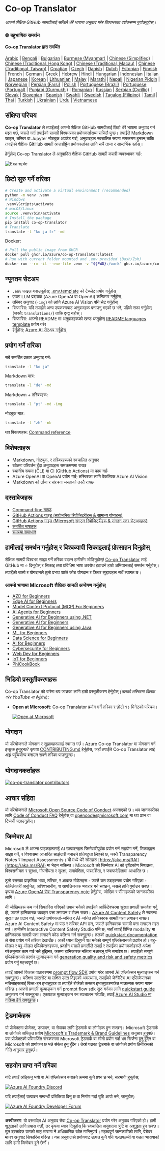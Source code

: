 <!--
CO_OP_TRANSLATOR_METADATA:
{
  "original_hash": "7593c1fad8734e4050b60fc3da614aa5",
  "translation_date": "2025-10-22T13:40:11+00:00",
  "source_file": "README.md",
  "language_code": "ne"
}
-->
# Co-op Translator

_आफ्नो शैक्षिक GitHub सामग्रीलाई सजिलै धेरै भाषामा अनुवाद गरेर विश्वभरका दर्शकसम्म पुर्याउनुहोस्।_

### 🌐 बहुभाषिक समर्थन

#### [Co-op Translator](https://github.com/Azure/Co-op-Translator) द्वारा समर्थित

[Arabic](../ar/README.md) | [Bengali](../bn/README.md) | [Bulgarian](../bg/README.md) | [Burmese (Myanmar)](../my/README.md) | [Chinese (Simplified)](../zh/README.md) | [Chinese (Traditional, Hong Kong)](../hk/README.md) | [Chinese (Traditional, Macau)](../mo/README.md) | [Chinese (Traditional, Taiwan)](../tw/README.md) | [Croatian](../hr/README.md) | [Czech](../cs/README.md) | [Danish](../da/README.md) | [Dutch](../nl/README.md) | [Estonian](../et/README.md) | [Finnish](../fi/README.md) | [French](../fr/README.md) | [German](../de/README.md) | [Greek](../el/README.md) | [Hebrew](../he/README.md) | [Hindi](../hi/README.md) | [Hungarian](../hu/README.md) | [Indonesian](../id/README.md) | [Italian](../it/README.md) | [Japanese](../ja/README.md) | [Korean](../ko/README.md) | [Lithuanian](../lt/README.md) | [Malay](../ms/README.md) | [Marathi](../mr/README.md) | [Nepali](./README.md) | [Nigerian Pidgin](../pcm/README.md) | [Norwegian](../no/README.md) | [Persian (Farsi)](../fa/README.md) | [Polish](../pl/README.md) | [Portuguese (Brazil)](../br/README.md) | [Portuguese (Portugal)](../pt/README.md) | [Punjabi (Gurmukhi)](../pa/README.md) | [Romanian](../ro/README.md) | [Russian](../ru/README.md) | [Serbian (Cyrillic)](../sr/README.md) | [Slovak](../sk/README.md) | [Slovenian](../sl/README.md) | [Spanish](../es/README.md) | [Swahili](../sw/README.md) | [Swedish](../sv/README.md) | [Tagalog (Filipino)](../tl/README.md) | [Tamil](../ta/README.md) | [Thai](../th/README.md) | [Turkish](../tr/README.md) | [Ukrainian](../uk/README.md) | [Urdu](../ur/README.md) | [Vietnamese](../vi/README.md)

## संक्षिप्त परिचय

**Co-op Translator** ले तपाईंलाई आफ्नो शैक्षिक GitHub सामग्रीलाई छिटो धेरै भाषामा अनुवाद गर्न मद्दत गर्छ, जसले गर्दा तपाईंको सामग्री विश्वभरका प्रयोगकर्तासम्म सजिलै पुग्छ। तपाईंले Markdown फाइल, तस्बिर वा Jupyter नोटबुक अपडेट गर्दा, अनुवादहरू स्वचालित रूपमा समक्रमण हुन्छन् ताकि तपाईंको शैक्षिक GitHub सामग्री अन्तर्राष्ट्रिय प्रयोगकर्ताका लागि सधैं ताजा र सान्दर्भिक रहोस्।

हेर्नुहोस् Co-op Translator ले अनुवादित शैक्षिक GitHub सामग्री कसरी व्यवस्थापन गर्छ:

![Example](../../translated_images/translation-ex.0c8aa6a7ee0aad2b35cddcc110c719baf0afc640e8c5a45540e6c166b9907d91.ne.png)

## छिटो सुरु गर्ने तरिका

```bash
# Create and activate a virtual environment (recommended)
python -m venv .venv
# Windows
.venv\Scripts\activate
# macOS/Linux
source .venv/bin/activate
# Install the package
pip install co-op-translator
# Translate
translate -l "ko ja fr" -md
```

Docker:

```bash
# Pull the public image from GHCR
docker pull ghcr.io/azure/co-op-translator:latest
# Run with current folder mounted and .env provided (Bash/Zsh)
docker run --rm -it --env-file .env -v "${PWD}:/work" ghcr.io/azure/co-op-translator:latest -l "ko ja fr" -md
```

## न्यूनतम सेटअप

- `.env` फाइल बनाउनुहोस्: [.env.template](../../.env.template) को टेम्प्लेट प्रयोग गर्नुहोस्
- एउटा LLM प्रदायक (Azure OpenAI वा OpenAI) कन्फिगर गर्नुहोस्
- तस्बिर अनुवाद (`-img`) को लागि Azure AI Vision पनि सेट गर्नुहोस्
- सिफारिस: यदि तपाईंले अन्य उपकरणबाट अनुवादहरू बनाउनु भएको छ भने, पहिले सफा गर्नुहोस् (जस्तै: `translations/`) ताकि द्वन्द्व नहोस्।
- सिफारिस: आफ्नो README मा अनुवादहरूको खण्ड थप्नुहोस् [README languages template](./README_languages_template.md) प्रयोग गरेर
- हेर्नुहोस्: [Azure AI सेटअप गर्नुहोस्](./getting_started/set-up-azure-ai.md)

## प्रयोग गर्ने तरिका

सबै समर्थित प्रकार अनुवाद गर्न:

```bash
translate -l "ko ja"
```

Markdown मात्र:

```bash
translate -l "de" -md
```

Markdown + तस्बिरहरू:

```bash
translate -l "pt" -md -img
```

नोटबुक मात्र:

```bash
translate -l "zh" -nb
```

थप विकल्पहरू: [Command reference](./getting_started/command-reference.md)

## विशेषताहरू

- Markdown, नोटबुक, र तस्बिरहरूको स्वचालित अनुवाद
- स्रोतमा परिवर्तन हुँदा अनुवादहरू समक्रमणमा राख्छ
- स्थानीय रूपमा (CLI) वा CI (GitHub Actions) मा काम गर्छ
- Azure OpenAI वा OpenAI प्रयोग गर्छ; तस्बिरका लागि वैकल्पिक Azure AI Vision
- Markdown को ढाँचा र संरचना जस्ताको तस्तै राख्छ

## दस्तावेजहरू

- [Command-line गाइड](./getting_started/command-line-guide/command-line-guide.md)
- [GitHub Actions गाइड (सार्वजनिक रिपोजिटरीहरू & सामान्य गोप्यहरू)](./getting_started/github-actions-guide/github-actions-guide-public.md)
- [GitHub Actions गाइड (Microsoft संगठन रिपोजिटरीहरू & संगठन स्तर सेटअपहरू)](./getting_started/github-actions-guide/github-actions-guide-org.md)
- [समर्थित भाषाहरू](./getting_started/supported-languages.md)
- [समस्या समाधान](./getting_started/troubleshooting.md)

## हामीलाई समर्थन गर्नुहोस् र विश्वव्यापी सिकाइलाई प्रोत्साहन दिनुहोस्

शैक्षिक सामग्री विश्वभर साझा गर्ने तरिका बदल्न हामीसँग जोडिनुहोस्! [Co-op Translator](https://github.com/azure/co-op-translator) लाई GitHub मा ⭐ दिनुहोस् र सिकाइ तथा प्रविधिमा भाषा अवरोध हटाउने हाम्रो अभियानलाई समर्थन गर्नुहोस्। तपाईंको चासो र योगदानले ठूलो प्रभाव पार्छ! कोड योगदान र फिचर सुझावहरू सधैं स्वागत छ।

### आफ्नो भाषामा Microsoft शैक्षिक सामग्री अन्वेषण गर्नुहोस्

- [AZD for Beginners](https://github.com/microsoft/AZD-for-beginners)
- [Edge AI for Beginners](https://github.com/microsoft/edgeai-for-beginners)
- [Model Context Protocol (MCP) For Beginners](https://github.com/microsoft/mcp-for-beginners)
- [AI Agents for Beginners](https://github.com/microsoft/ai-agents-for-beginners)
- [Generative AI for Beginners using .NET](https://github.com/microsoft/Generative-AI-for-beginners-dotnet)
- [Generative AI for Beginners](https://github.com/microsoft/generative-ai-for-beginners)
- [Generative AI for Beginners using Java](https://github.com/microsoft/generative-ai-for-beginners-java)
- [ML for Beginners](https://aka.ms/ml-beginners)
- [Data Science for Beginners](https://aka.ms/datascience-beginners)
- [AI for Beginners](https://aka.ms/ai-beginners)
- [Cybersecurity for Beginners](https://github.com/microsoft/Security-101)
- [Web Dev for Beginners](https://aka.ms/webdev-beginners)
- [IoT for Beginners](https://aka.ms/iot-beginners)
- [PhiCookBook](https://github.com/microsoft/PhiCookBook)

## भिडियो प्रस्तुतीकरणहरू

Co-op Translator को बारेमा थप जान्नका लागि हाम्रो प्रस्तुतीकरण हेर्नुहोस् _(तलको तस्बिरमा क्लिक गरेर YouTube मा हेर्नुहोस्)_:

- **Open at Microsoft**: Co-op Translator प्रयोग गर्ने तरिका र छोटो १८ मिनेटको परिचय।

  [![Open at Microsoft](../../translated_images/open-ms-thumbnail.946b356b89bc5f0e33dcebb852f7926b98c33f54c1a49ce01c36ae7f35e2443a.ne.jpg)](https://www.youtube.com/watch?v=jX_swfH_KNU)

## योगदान

यो परियोजनाले योगदान र सुझावहरूलाई स्वागत गर्छ। Azure Co-op Translator मा योगदान गर्न इच्छुक हुनुहुन्छ? कृपया [CONTRIBUTING.md](./CONTRIBUTING.md) हेर्नुहोस्, जहाँ तपाईंले Co-op Translator लाई अझ पहुँचयोग्य बनाउन सक्ने तरिका पाउनुहुन्छ।

## योगदानकर्ताहरू

[![co-op-translator contributors](https://contrib.rocks/image?repo=Azure/co-op-translator)](https://github.com/Azure/co-op-translator/graphs/contributors)

## आचार संहिता

यो परियोजनाले [Microsoft Open Source Code of Conduct](https://opensource.microsoft.com/codeofconduct/) अपनाएको छ।
थप जानकारीका लागि [Code of Conduct FAQ](https://opensource.microsoft.com/codeofconduct/faq/) हेर्नुहोस् वा
[opencode@microsoft.com](mailto:opencode@microsoft.com) मा थप प्रश्न वा टिप्पणी पठाउनुहोस्।

## जिम्मेवार AI

Microsoft ले आफ्ना ग्राहकहरूलाई AI उत्पादनहरू जिम्मेवारीपूर्वक प्रयोग गर्न सहयोग गर्ने, सिकाइहरू साझा गर्ने, र विश्वासमा आधारित साझेदारी बनाउने प्रतिबद्धता लिएको छ, जस्तै Transparency Notes र Impact Assessments। यी मध्ये धेरै स्रोतहरू [https://aka.ms/RAI](https://aka.ms/RAI) मा भेट्न सकिन्छ।
Microsoft को जिम्मेवार AI को दृष्टिकोण निष्पक्षता, विश्वसनीयता र सुरक्षा, गोपनीयता र सुरक्षा, समावेशिता, पारदर्शिता, र जवाफदेहितामा आधारित छ।

ठूलो स्तरका प्राकृतिक भाषा, तस्बिर, र आवाज मोडेलहरू - जस्तै यस उदाहरणमा प्रयोग गरिएका - कहिलेकाहीं अनुचित, अविश्वसनीय, वा आपत्तिजनक व्यवहार गर्न सक्छन्, जसले हानि पुर्याउन सक्छ। कृपया [Azure OpenAI सेवा Transparency note](https://learn.microsoft.com/legal/cognitive-services/openai/transparency-note?tabs=text) हेर्नुहोस्, जोखिम र सीमाहरूको जानकारीका लागि।

यी जोखिमहरू कम गर्न सिफारिस गरिएको उपाय भनेको तपाईंको आर्किटेक्चरमा सुरक्षा प्रणाली समावेश गर्नु हो, जसले हानिकारक व्यवहार पत्ता लगाउन र रोक्न सक्छ। [Azure AI Content Safety](https://learn.microsoft.com/azure/ai-services/content-safety/overview) ले स्वतन्त्र सुरक्षा तह प्रदान गर्छ, जसले प्रयोगकर्ता-जनित र AI-जनित हानिकारक सामग्री पत्ता लगाउन सक्छ। Azure AI Content Safety मा पाठ र तस्बिर API छन्, जसले हानिकारक सामग्री पत्ता लगाउन मद्दत गर्छ। हामीसँग Interactive Content Safety Studio पनि छ, जहाँ तपाईं विभिन्न modality मा हानिकारक सामग्री पत्ता लगाउने कोड परीक्षण गर्न सक्नुहुन्छ। तलको [quickstart documentation](https://learn.microsoft.com/azure/ai-services/content-safety/quickstart-text?tabs=visual-studio%2Clinux&pivots=programming-language-rest) ले सेवा प्रयोग गर्ने तरिका देखाउँछ।
अर्को ध्यान दिनुपर्ने पक्ष भनेको सम्पूर्ण एप्लिकेसनको प्रदर्शन हो। बहु-मोडल र बहु-मोडल एप्लिकेसनहरूमा, प्रदर्शन भन्नाले प्रणालीले तपाईं र तपाईंका प्रयोगकर्ताहरूले अपेक्षा गरेअनुसार काम गर्छ भन्ने बुझिन्छ, जसमा हानिकारक नतिजा नआउनु पनि समावेश छ। तपाईंको सम्पूर्ण एप्लिकेसनको प्रदर्शन मूल्याङ्कन गर्न [generation quality and risk and safety metrics](https://learn.microsoft.com/azure/ai-studio/concepts/evaluation-metrics-built-in) प्रयोग गर्नु महत्त्वपूर्ण छ।

तपाईं आफ्नो विकास वातावरणमा [prompt flow SDK](https://microsoft.github.io/promptflow/index.html) प्रयोग गरेर आफ्नो AI एप्लिकेसन मूल्याङ्कन गर्न सक्नुहुन्छ। परीक्षण डाटासेट वा लक्षित डाटा दिइएको अवस्थामा, तपाईंको जेनेरेटिभ AI एप्लिकेसनका नतिजाहरूलाई बिल्ट-इन इभालुएटर वा तपाईंले रोजेको कस्टम इभालुएटरमार्फत मात्रात्मक रूपमा मापन गरिन्छ। आफ्नो प्रणाली मूल्याङ्कन गर्न prompt flow sdk सुरु गर्नका लागि [quickstart guide](https://learn.microsoft.com/azure/ai-studio/how-to/develop/flow-evaluate-sdk) अनुसरण गर्न सक्नुहुन्छ। एकपटक मूल्याङ्कन रन सञ्चालन गरेपछि, तपाईं [Azure AI Studio मा नतिजा हेर्न सक्नुहुन्छ](https://learn.microsoft.com/azure/ai-studio/how-to/evaluate-flow-results)।

## ट्रेडमार्कहरू

यो प्रोजेक्टमा प्रोजेक्ट, उत्पादन, वा सेवाका लागि ट्रेडमार्क वा लोगोहरू हुन सक्छन्। Microsoft ट्रेडमार्क वा लोगोको अधिकृत प्रयोग [Microsoft's Trademark & Brand Guidelines](https://www.microsoft.com/en-us/legal/intellectualproperty/trademarks/usage/general) अनुसार हुनुपर्छ। यस प्रोजेक्टको परिमार्जित संस्करणमा Microsoft ट्रेडमार्क वा लोगो प्रयोग गर्दा भ्रम सिर्जना हुनु हुँदैन वा Microsoft को प्रायोजन छ भन्ने संकेत हुनु हुँदैन। तेस्रो पक्षका ट्रेडमार्क वा लोगोको प्रयोग तिनीहरूको नीति अनुसार हुनुपर्छ।

## सहयोग प्राप्त गर्ने तरिका

यदि तपाईं अड्किनु भयो वा AI एप्लिकेसन बनाउने क्रममा कुनै प्रश्न छ भने, सहभागी हुनुहोस्:

[![Azure AI Foundry Discord](https://img.shields.io/badge/Discord-Azure_AI_Foundry_Community_Discord-blue?style=for-the-badge&logo=discord&color=5865f2&logoColor=fff)](https://aka.ms/foundry/discord)

यदि तपाईंलाई उत्पादन सम्बन्धी प्रतिक्रिया दिनु छ वा निर्माण गर्दा त्रुटि आयो भने, जानुहोस्:

[![Azure AI Foundry Developer Forum](https://img.shields.io/badge/GitHub-Azure_AI_Foundry_Developer_Forum-blue?style=for-the-badge&logo=github&color=000000&logoColor=fff)](https://aka.ms/foundry/forum)

---

**अस्वीकरण**:
यो दस्तावेज़ AI अनुवाद सेवा [Co-op Translator](https://github.com/Azure/co-op-translator) प्रयोग गरेर अनुवाद गरिएको हो। हामी शुद्धताको लागि प्रयास गर्छौं, तर कृपया ध्यान दिनुहोस् कि स्वचालित अनुवादमा त्रुटि वा अशुद्धता हुन सक्छ। मूल दस्तावेज़ यसको मातृ भाषामा नै अधिकारिक स्रोत मानिनुपर्छ। महत्वपूर्ण जानकारीको लागि, पेशेवर मानव अनुवाद सिफारिस गरिन्छ। यस अनुवादको प्रयोगबाट उत्पन्न कुनै पनि गलतफहमी वा गलत व्याख्याको लागि हामी जिम्मेवार हुने छैनौं।